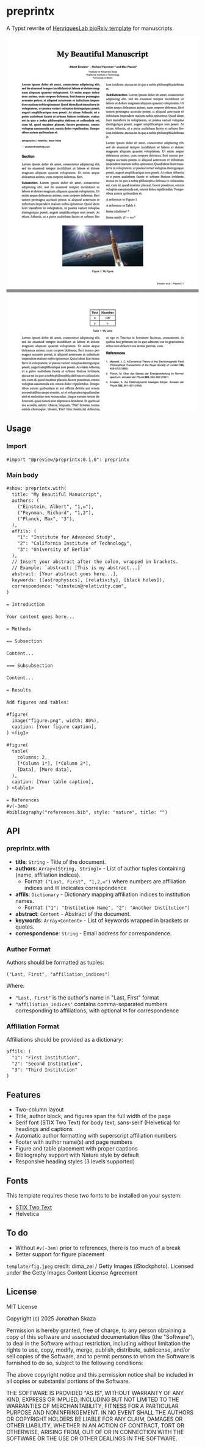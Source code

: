 # preprintx

A Typst rewrite of [HenriquesLab bioRxiv template](https://www.overleaf.com/latex/templates/henriqueslab-biorxiv-template/nyprsybwffws) for manuscripts.

![Example](example.png)

## Usage

### Import

```typst
#import "@preview/preprintx:0.1.0": preprintx
```

### Main body

```typst
#show: preprintx.with(
  title: "My Beautiful Manuscript",
  authors: (
    ("Einstein, Albert", "1,✉"),
    ("Feynman, Richard", "1,2"), 
    ("Planck, Max", "3"),
  ),
  affils: (
    "1": "Institute for Advanced Study",
    "2": "California Institute of Technology", 
    "3": "University of Berlin"
  ),
  // Insert your abstract after the colon, wrapped in brackets.
  // Example: `abstract: [This is my abstract...]`
  abstract: [Your abstract goes here...],
  keywords: ([astrophysics], [relativity], [black holes]),
  correspondence: "einstein@relativity.com",
)

= Introduction

Your content goes here...

= Methods

== Subsection

Content...

=== Subsubsection  

Content...

= Results

Add figures and tables:

#figure(
  image("figure.png", width: 80%),
  caption: [Your figure caption],
) <fig1>

#figure(
  table(
    columns: 2,
    [*Column 1*], [*Column 2*],
    [Data], [More data],
  ),
  caption: [Your table caption],
) <table1>

= References
#v(-3em)
#bibliography("references.bib", style: "nature", title: "")
```

## API

### preprintx.with

- **title**: `String` - Title of the document.
- **authors**: `Array<(String, String)>` - List of author tuples containing (name, affiliation indices). 
  - Format: `("Last, First", "1,2,✉")` where numbers are affiliation indices and ✉ indicates correspondence
- **affils**: `Dictionary` - Dictionary mapping affiliation indices to institution names.
  - Format: `("1": "Institution Name", "2": "Another Institution")`
- **abstract**: `Content` - Abstract of the document.
- **keywords**: `Array<Content>` - List of keywords wrapped in brackets or quotes.
- **correspondence**: `String` - Email address for correspondence.

### Author Format

Authors should be formatted as tuples:
```typst
("Last, First", "affiliation_indices")
```

Where:
- `"Last, First"` is the author's name in "Last, First" format
- `"affiliation_indices"` contains comma-separated numbers corresponding to affiliations, with optional ✉ for correspondence

### Affiliation Format

Affiliations should be provided as a dictionary:
```typst
affils: (
  "1": "First Institution",
  "2": "Second Institution", 
  "3": "Third Institution"
)
```

## Features

- Two-column layout 
- Title, author block, and figures span the full width of the page
- Serif font (STIX Two Text) for body text, sans-serif (Helvetica) for headings and captions
- Automatic author formatting with superscript affiliation numbers
- Footer with author name(s) and page numbers
- Figure and table placement with proper captions
- Bibliography support with Nature style by default
- Responsive heading styles (3 levels supported)

## Fonts
This template requires these two fonts to be installed on your system:

- [STIX Two Text](https://github.com/stipub/stixfonts/tree/master/zipfiles)
- Helvetica

## To do

- Without `#v(-3em)` prior to references, there is too much of a break
- Better support for figure placement

`template/fig.jpeg` credit: dima_zel / Getty Images (iStockphoto). Licensed under the Getty Images Content License Agreement

## License

MIT License

Copyright (c) 2025 Jonathan Skaza

Permission is hereby granted, free of charge, to any person obtaining a copy
of this software and associated documentation files (the "Software"), to deal
in the Software without restriction, including without limitation the rights
to use, copy, modify, merge, publish, distribute, sublicense, and/or sell
copies of the Software, and to permit persons to whom the Software is
furnished to do so, subject to the following conditions:

The above copyright notice and this permission notice shall be included in all
copies or substantial portions of the Software.

THE SOFTWARE IS PROVIDED "AS IS", WITHOUT WARRANTY OF ANY KIND, EXPRESS OR
IMPLIED, INCLUDING BUT NOT LIMITED TO THE WARRANTIES OF MERCHANTABILITY,
FITNESS FOR A PARTICULAR PURPOSE AND NONINFRINGEMENT. IN NO EVENT SHALL THE
AUTHORS OR COPYRIGHT HOLDERS BE LIABLE FOR ANY CLAIM, DAMAGES OR OTHER
LIABILITY, WHETHER IN AN ACTION OF CONTRACT, TORT OR OTHERWISE, ARISING FROM,
OUT OF OR IN CONNECTION WITH THE SOFTWARE OR THE USE OR OTHER DEALINGS IN THE
SOFTWARE.
